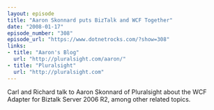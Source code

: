```yaml
---
layout: episode
title: "Aaron Skonnard puts BizTalk and WCF Together"
date: "2008-01-17"
episode_number: "308"
episode_url: "https://www.dotnetrocks.com/?show=308"
links:
- title: "Aaron's Blog"
  url: "http://pluralsight.com/aaron/"
- title: "Pluralsight"
  url: "http://pluralsight.com"
---
```


Carl and Richard talk to Aaron Skonnard of Pluralsight about the WCF Adapter for Biztalk Server 2006 R2, among other related topics.
